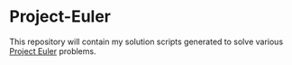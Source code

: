 # Project-Euler
This repository will contain my solution scripts generated to solve various [Project Euler](https://projecteuler.net/about) problems. 
